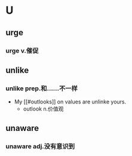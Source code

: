 
# U

## urge

### urge v.催促

## unlike

### unlike prep.和……不一样

- My [[#outlooks]] on values are unlinke yours.
  - outlook n.价值观

## unaware

### unaware adj.没有意识到
